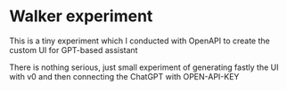 # Walker experiment

This is a tiny experiment which I conducted with OpenAPI to create the custom UI for GPT-based assistant

There is nothing serious, just small experiment of generating fastly the UI with v0 and then connecting the ChatGPT with OPEN-API-KEY
